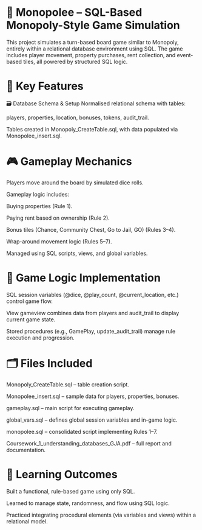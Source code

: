 # 🎲 Monopolee – SQL-Based Monopoly-Style Game Simulation
This project simulates a turn-based board game similar to Monopoly, entirely within a relational database environment using SQL. The game includes player movement, property purchases, rent collection, and event-based tiles, all powered by structured SQL logic.

# 📌 Key Features
🗃️ Database Schema & Setup
Normalised relational schema with tables:

players, properties, location, bonuses, tokens, audit_trail.

Tables created in Monopoly_CreateTable.sql, with data populated via Monopolee_insert.sql.

# 🎮 Gameplay Mechanics
Players move around the board by simulated dice rolls.

Gameplay logic includes:

Buying properties (Rule 1).

Paying rent based on ownership (Rule 2).

Bonus tiles (Chance, Community Chest, Go to Jail, GO) (Rules 3–4).

Wrap-around movement logic (Rules 5–7).

Managed using SQL scripts, views, and global variables.

# 🧠 Game Logic Implementation
SQL session variables (@dice, @play_count, @current_location, etc.) control game flow.

View gameview combines data from players and audit_trail to display current game state.

Stored procedures (e.g., GamePlay, update_audit_trail) manage rule execution and progression.

# 🗂️ Files Included
Monopoly_CreateTable.sql – table creation script.

Monopolee_insert.sql – sample data for players, properties, bonuses.

gameplay.sql – main script for executing gameplay.

global_vars.sql – defines global session variables and in-game logic.

monopolee.sql – consolidated script implementing Rules 1–7.

Coursework_1_understanding_databases_GJA.pdf – full report and documentation.

# 🧠 Learning Outcomes
Built a functional, rule-based game using only SQL.

Learned to manage state, randomness, and flow using SQL logic.

Practiced integrating procedural elements (via variables and views) within a relational model.


